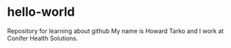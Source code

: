 # hello-world
Repository for learning about github
My name is Howard Tarko and I work at Conifer Health Solutions.
